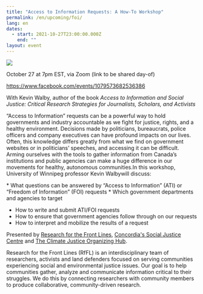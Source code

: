 ```yaml
---
title: "Access to Information Requests: A How-To Workshop"
permalink: /en/upcoming/foi/
lang: en
dates:
  - start: 2021-10-27T23:00:00.000Z
    end: ""
layout: event
---
```

![](/media/foi-oct.jpeg)

October 27 at 7pm EST, via Zoom (link to be shared day-of)

<https://www.facebook.com/events/1079573682536386>

With Kevin Walby, author of the book *Access to Information and Social Justice: Critical Research Strategies for Journalists, Scholars, and Activists*

“Access to Information” requests can be a powerful way to hold governments and industry accountable as we fight for justice, rights, and a healthy environment. Decisions made by politicians, bureaucrats, police officers and company executives can have profound impacts on our lives. Often, this knowledge differs greatly from what we find on government websites or in politicians’ speeches, and accessing it can be difficult. Arming ourselves with the tools to gather information from Canada’s institutions and public agencies can make a huge difference in our movements for healthy, autonomous communities.In this workshop, University of Winnipeg professor Kevin Walbywill discuss:

* What questions can be answered by “Access to Information” (ATI) or “Freedom of Information” (FOI) requests
* Which government departments and agencies to target
* How to write and submit ATI/FOI requests
* How to ensure that government agencies follow through on our requests
* How to interpret and mobilize the results of a request

Presented by [Research for the Front Lines](https://jengobby.wordpress.com/current-projects/), [Concordia's Social Justice Centre](https://www.concordia.ca/artsci/research/social-justice-centre.html) and [The Climate Justice Organizing Hub](https://www.lehub.ca/en/).

Research for the Front Lines (RfFL) is an interdisciplinary team of researchers, activists and land defenders focused on serving communities experiencing social and environmental justice issues. Our goal is to help communities gather, analyze and communicate information critical to their struggles. We do this by connecting researchers with community members to produce collaborative, community-driven research.
